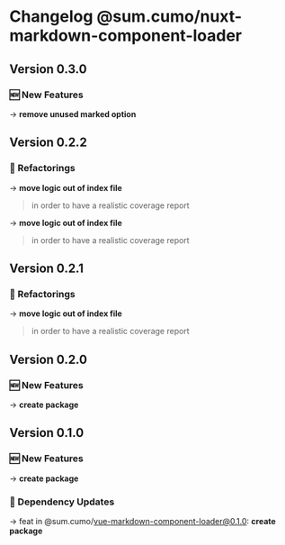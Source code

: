 # Changelog @sum.cumo/nuxt-markdown-component-loader

## Version 0.3.0

### 🆕  New Features

→ **remove unused marked option**


## Version 0.2.2

### 🔨 Refactorings

→ **move logic out of index file**
> in order to have a realistic coverage report
> 
> 

→ **move logic out of index file**
> in order to have a realistic coverage report
> 
> 


## Version 0.2.1

### 🔨 Refactorings

→ **move logic out of index file**
> in order to have a realistic coverage report
> 
> 


## Version 0.2.0

### 🆕  New Features

→ **create package**


## Version 0.1.0

### 🆕  New Features

→ **create package**

### 🔄  Dependency Updates

→ feat in @sum.cumo/vue-markdown-component-loader@0.1.0: **create package**


